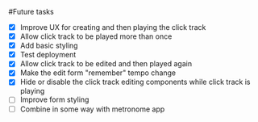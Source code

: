 #Future tasks

- [x] Improve UX for creating and then playing the click track
- [x] Allow click track to be played more than once
- [x] Add basic styling
- [x] Test deployment
- [x] Allow click track to be edited and then played again
- [x] Make the edit form "remember" tempo change
- [x] Hide or disable the click track editing components while click track is playing
- [ ] Improve form styling
- [ ] Combine in some way with metronome app